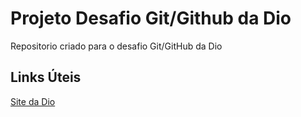 # Projeto Desafio Git/Github da Dio 
 Repositorio criado para o desafio Git/GitHub da Dio

## Links Úteis
[Site da Dio](https://web.dio.me/home)
